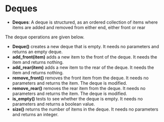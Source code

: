 # Deques

- **Deques**: A deque is structured, as an ordered collection of items where items are added and removed from either end, either front or rear

The deque operations are given below.

- **Deque()** creates a new deque that is empty. It needs no parameters and returns an empty deque.
- **add_front(item)** adds a new item to the front of the deque. It needs the item and returns nothing.
- **add_rear(item)** adds a new item to the rear of the deque. It needs the item and returns nothing.
- **remove_front()** removes the front item from the deque. It needs no parameters and returns the item. The deque is modified.
- **remove_rear()** removes the rear item from the deque. It needs no parameters and returns the item. The deque is modified.
- **is_empty()** tests to see whether the deque is empty. It needs no parameters and returns a boolean value.
- **size()** returns the number of items in the deque. It needs no parameters and returns an integer.
